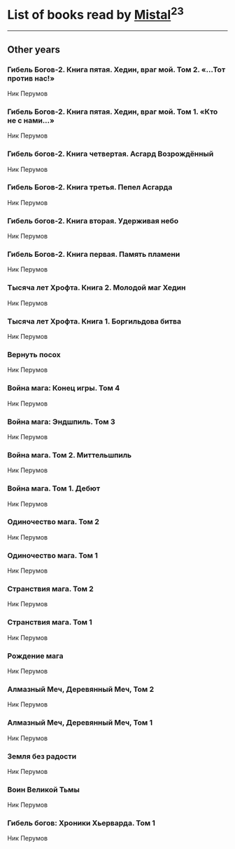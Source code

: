 # List of books read by [Mistal](http://vk.com/id30558181)<sup>23</sup>
---

## Other years

### Гибель Богов-2. Книга пятая. Хедин, враг мой. Том 2. «...Тот против нас!»
Ник Перумов


### Гибель Богов-2. Книга пятая. Хедин, враг мой. Том 1. «Кто не с нами...»
Ник Перумов


### Гибель богов-2. Книга четвертая. Асгард Возрождённый
Ник Перумов


### Гибель Богов-2. Книга третья. Пепел Асгарда
Ник Перумов


### Гибель богов-2. Книга вторая. Удерживая небо
Ник Перумов


### Гибель Богов-2. Книга первая. Память пламени
Ник Перумов


### Тысяча лет Хрофта. Книга 2. Молодой маг Хедин
Ник Перумов


### Тысяча лет Хрофта. Книга 1. Боргильдова битва
Ник Перумов


### Вернуть посох
Ник Перумов


### Война мага: Конец игры. Том 4
Ник Перумов


### Война мага: Эндшпиль. Том 3
Ник Перумов


### Война мага. Том 2. Миттельшпиль
Ник Перумов


### Война мага. Том 1. Дебют
Ник Перумов


### Одиночество мага. Том 2
Ник Перумов


### Одиночество мага. Том 1
Ник Перумов


### Странствия мага. Том 2
Ник Перумов


### Странствия мага. Том 1
Ник Перумов


### Рождение мага
Ник Перумов


### Алмазный Меч, Деревянный Меч, Том 2
Ник Перумов


### Алмазный Меч, Деревянный Меч, Том 1
Ник Перумов


### Земля без радости
Ник Перумов


### Воин Великой Тьмы
Ник Перумов


### Гибель богов: Хроники Хьерварда. Том 1
Ник Перумов



